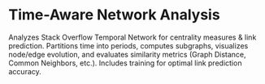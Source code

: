 # Time-Aware Network Analysis
Analyzes Stack Overflow Temporal Network for centrality measures & link prediction. Partitions time into periods, computes subgraphs, visualizes node/edge evolution, and evaluates similarity metrics (Graph Distance, Common Neighbors, etc.). Includes training for optimal link prediction accuracy.
